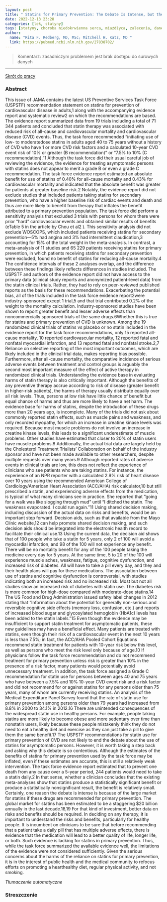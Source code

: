 ```yaml
---
layout: post
title: " Statins for Primary Prevention: The Debate Is Intense, but the Data Are Weak"
date: 2022-12-13 23:28
categories: [lek, statyny]
tags: [statyny, choroba niedokrwienna serca, miażdżyca, zalecenia, dane surowe, pierwotna prewencja]
author:
  name: "Rita F. Redberg, MD, MSc; Mitchell H. Katz, MD "
  link: https://pubmed.ncbi.nlm.nih.gov/27838702/
---
```


> Komentarz: zasadniczym problemem jest brak dostępu do surowych danych
> 
<hr>

[Skrót do pracy](https://pubmed.ncbi.nlm.nih.gov/27838702/) 

### Abstract
This issue of JAMA contains the latest US Preventive Services Task Force (USPSTF) recommendation statement on statins for prevention of cardiovascular disease in adults,1 along with the accompanying evidence report and systematic review2 on which the recommendations are based. The evidence report summarized data from 19 trials including a total of 71 344 patients and concluded that statin therapy was associated with reduced risk of all-cause and cardiovascular mortality and cardiovascular disease (CVD) events. Thus, the task force recommended “initiating use of low- to moderatedose statins in adults aged 40 to 75 years without a history of CVD who have 1 or more CVD risk factors and a calculated 10-year CVD event risk of 10% or greater (B recommendation)” or “7.5% to 10% (C recommendation).”1 Although the task force did their usual careful job of reviewing the evidence, the evidence for treating asymptomatic persons with statins does not appear to merit a grade B or even a grade C recommendation. The task force evidence report estimated an absolute benefit for use of statins of 0.40% for all-cause mortality and 0.43% for cardiovascular mortality and indicated that the absolute benefit was greater for patients at greater baseline risk.2 Notably, the evidence report did not exclude studies that included patients taking statins for secondary prevention, who have a higher baseline risk of cardiac events and death and thus are more likely to benefit from therapy that inflates the benefit attributed to a primary prevention population. The task force did perform a sensitivity analysis that excluded 3 trials with persons for whom there were prior “hard” cardiovascular events and obtained similar results of benefits (eTable 5 in the article by Chou et al2 ). This sensitivity analysis did not exclude WOSCOPS, which included patients receiving statins for secondary prevention—5% had angina and 3% had intermittent claudication,3 accounting for 15% of the total weight in the meta-analysis. In contrast, a meta-analysis of 11 studies and 65 229 patients receiving statins for primary prevention, in which patients receiving statins for secondary prevention were excluded, found no benefit of statins for reducing all-cause mortality.4 The confidence intervals of these 2 analyses overlap, and the difference between these findings likely reflects differences in studies included. The USPSTF and authors of the evidence report did not have access to the primary data (clinical study reports and anonymized patient-level data) from the statin clinical trials. Rather, they had to rely on peer-reviewed published reports as the basis for these recommendations. Exacerbating the potential bias, all of the trials included in the task force evidence report2were industry-sponsored except 1 trial,5 and that trial contributed 0.2% of the weight to the mortality calculation. Industry-sponsored studies have been shown to report greater benefit and lesser adverse effects than noncommercially sponsored trials of the same drugs.6Whether this is true for statins and primary prevention of CVD is unknown. Among the 19 randomized clinical trials of statins vs placebo or no statin included in the evidence report for the task force recommendations, only 15 reported all-cause mortality, 10 reported cardiovascular mortality, 12 reported fatal and nonfatal myocardial infarction, and 13 reported fatal and nonfatal stroke.2,7 Reliance on selective reporting of the most important outcomes, which are likely included in the clinical trial data, makes reporting bias possible. Furthermore, after all-cause mortality, the comparative incidence of serious adverse events between treatment and control groups is arguably the second most important measure of the effect of active therapy in randomized clinical trials. Understanding the evidence base in evaluating harms of statin therapy is also critically important. Although the benefits of any preventive therapy accrue according to risk of disease (greater benefit in higher-risk patients), the harms of therapy usually distribute equally over all risk levels. Thus, persons at low risk have little chance of benefit but equal chance of harms and thus are more likely to have a net harm. The evidence base for harms of statins, despite the introduction of these drugs more than 20 years ago, is incomplete. Many of the trials did not ask about commonly reported statin effects, such as muscle pains and weakness, and only recorded myopathy, for which an increase in creatine kinase levels was required. Because most muscle problems do not involve an increase in creatine kinase levels, this leads to a significant underestimate of muscle problems. Other studies have estimated that closer to 20% of statin users have muscle problems.8 Additionally, the actual trial data are largely held by the Cholesterol Treatment Trialists’ Collaboration on behalf of the industry sponsor and have not been made available to other researchers, despite multiple requests over many years.9 Although reported rates of adverse events in clinical trials are low, this does not reflect the experience of clinicians who see patients who are taking statins. For instance, the experience of an NPR reporter with a calculated 2.9% risk of heart disease over 10 years using the recommended American College of Cardiology/American Heart Association (ACC/AHA) risk calculator,10 but still prescribed a statin, and experiencing adverse effects from the medication, is typical of what many clinicians see in practice. She reported that “going for a walk was like slogging through mud” until “I ditched the statin. The weakness evaporated. I could run again.”11 Using shared decision making, including discussion of the actual data on risks and benefits, would be an important step forward. Decision aids, such as that available from the Mayo Clinic website,12 can help promote shared decision making, and such decision aids should be integrated into the electronic health record to facilitate their clinical use.13 Using the current data, the decision aid shows that of 100 people who take a statin for 5 years, only 2 of 100 will avoid a myocardial infarction, and 98 of the 100 will not experience any benefit. There will be no mortality benefit for any of the 100 people taking the medicine every day for 5 years. At the same time, 5 to 20 of the 100 will experience muscle aches, weakness, fatigue, cognitive dysfunction, and increased risk of diabetes. All will have to take a pill every day, and they and their health plans will pay for these medications. The association between use of statins and cognitive dysfunction is controversial, with studies indicating both an increased risk and no increased risk. Most but not all studies show an increased risk of diabetes with statin use. The diabetes risk is more common for high-dose compared with moderate-dose statins.14 The US Food and Drug Administration issued safety label changes in 2012 stating that “Information about the potential for generally non-serious and reversible cognitive side effects (memory loss, confusion, etc.) and reports of increased blood sugar and glycosylated hemoglobin (HbA1c) levels has been added to the statin labels.”15 Even though the evidence may be insufficient to support statin treatment for asymptomatic patients, these new guidelines may have a beneficial effect. Many patients are treated with statins, even though their risk of a cardiovascular event in the next 10 years is less than 7.5%; in fact, the ACC/AHA Pooled Cohort Equations recommend statin treatment for patients with 10-year risk below this level, as well as persons who meet the risk level only because of age.10 If physicians follow the task force recommendation and do not recommend treatment for primary prevention unless risk is greater than 10% in the presence of a risk factor, many patients would potentially avoid unnecessary treatment. In addition, the task force assigned a Grade C recommendation for statin use for persons between ages 40 and 75 years who have between a 7.5% and 10% 10-year CVD event risk and a risk factor and did not recommend for or against statins for any persons older than 75 years, many of whom are currently receiving statins. An analysis of the Medical Expenditure Panel Survey found that the rate of statin use for primary prevention among persons older than 79 years had increased from 8.8% in 2000 to 34.1% in 2012.16 There are unintended consequences of the widespread statin use in healthy persons. For example, people taking statins are more likely to become obese and more sedentary over time than nonstatin users, likely because these people mistakenly think they do not need to eat a healthy diet and exercise as they can just take a pill to give them the same benefit.17 The USPSTF recommendations for statin use for primary prevention of CVD are not likely to end the debate about the use of statins for asymptomatic persons. However, it is worth taking a step back and asking why this debate is so contentious. Although the estimates of the benefits of statins for primary prevention used by the task force may be inflated, even if these estimates are accurate, this is still a relatively weak intervention. The task force evidence report estimated that to prevent one death from any cause over a 5-year period, 244 patients would need to take a statin daily.2 In that sense, whether a clinician concludes that the existing meta-analyses show that statins produce a statistically significant benefit or produce a statistically nonsignificant result, the benefit is relatively small. Certainly, one reason the debate is intense is because of the large market for statins if these drugs are recommended for primary prevention. The global market for statins has been estimated to be a staggering $20 billion annually in the last decade.18,19 For that kind of investment, better data on risks and benefits should be required. In deciding on any therapy, it is important to understand the risks and benefits, particularly for healthy people. It is incumbent on clinicians to be sure that before recommending that a patient take a daily pill that has multiple adverse effects, there is evidence that the medication will lead to a better quality of life, longer life, or both. Such evidence is lacking for statins in primary prevention. Thus, while the task force summarized the available evidence well, the limitations of the evidence were not considered sufficiently. Given the serious concerns about the harms of the reliance on statins for primary prevention, it is in the interest of public health and the medical community to refocus efforts on promoting a hearthealthy diet, regular physical activity, and not smoking.

*Tłumaczenie automatyczne*

### Streszczenie
